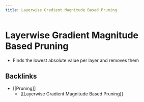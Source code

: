 ```yaml
---
title: Layerwise Gradient Magnitude Based Pruning
---
```


# Layerwise Gradient Magnitude Based Pruning
- Finds the lowest absolute value per layer and removes them





## Backlinks
* [[Pruning]]
	* [[Layerwise Gradient Magnitude Based Pruning]]

